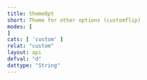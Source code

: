 ```yaml
---
title: themeOpt
short: Theme for other options (customflip)
modes: [
]
cats: [ 'custom' ]
relat: "custom"
layout: api
defval: "d"
dattype: "String"
---
```




